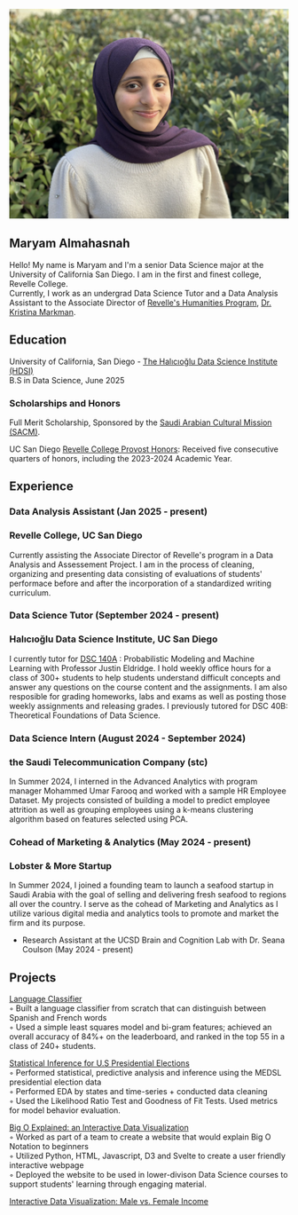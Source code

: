 ![My Picture](me-2025.jpg)

## Maryam Almahasnah  
Hello! My name is Maryam and I'm a senior Data Science major at the University of California San Diego. I am in the first and finest college, Revelle College.  
Currently, I work as an undergrad Data Science Tutor and a Data Analysis Assistant to the Associate Director of [Revelle's Humanities Program](https://revelle.ucsd.edu/humanities/), [Dr. Kristina Markman](https://www.kristinamarkman.com/).

## Education

University of California, San Diego - [The Halıcıoğlu Data Science Institute \(HDSI\)](https://datascience.ucsd.edu/)   
B.S in Data Science, June 2025

### Scholarships and Honors
Full Merit Scholarship, Sponsored by the [Saudi Arabian Cultural Mission \(SACM\)](https://www.sacm.org/).

UC San Diego [Revelle College Provost Honors](https://revelle.ucsd.edu/academics/honors-opportunities/honors-programs.html#Provost-Honors): Received five consecutive quarters of honors, including the 2023-2024 Academic Year.

## Experience

### Data Analysis Assistant                                (Jan 2025 - present)
### Revelle College, UC San Diego  
Currently assisting the Associate Director of Revelle's program in a Data Analysis and Assessement Project. I am in the process of cleaning, organizing and presenting data consisting of evaluations of students' performace before and after the incorporation of a standardized writing curriculum.  


### Data Science Tutor (September 2024 - present)
### Halıcıoğlu Data Science Institute, UC San Diego  
I currently tutor for [DSC 140A](https://dsc140a.com/) : Probabilistic Modeling and Machine Learning with Professor Justin Eldridge. I hold weekly office hours for a class of 300+ students to help students understand difficult concepts and answer any questions on the course content and the assignments. I am also resposible for grading homeworks, labs and exams as well as posting those weekly assignments and releasing grades. I previously tutored for DSC 40B: Theoretical Foundations of Data Science.  

### Data Science Intern (August 2024 - September 2024)
### the Saudi Telecommunication Company (stc)  
In Summer 2024, I interned in the Advanced Analytics with program manager Mohammed Umar Farooq and worked with a sample HR Employee Dataset. My projects consisted of building a model to predict employee attrition as well as grouping employees using a k-means clustering algorithm based on features selected using PCA.  

### Cohead of Marketing & Analytics (May 2024 - present)
### Lobster & More Startup  
In Summer 2024, I joined a founding team to launch a seafood startup in Saudi Arabia with the goal of selling and delivering fresh seafood to regions all over the country. I serve as the cohead of Marketing and Analytics as I utilize various digital media and analytics tools to promote and market the firm and its purpose.  

- Research Assistant at the UCSD Brain and Cognition Lab with Dr. Seana Coulson (May 2024 - present)

## Projects

[Language Classifier](https://github.com/malmahasnah/languageclassifier/tree/main)  
◦ Built a language classifier from scratch that can distinguish between Spanish and French words  
◦ Used a simple least squares model and bi-gram features; achieved an overall accuracy of 84%+ on the leaderboard, and ranked in the top 55 in a class of 240+ students.

[Statistical Inference for U.S Presidential Elections](https://drive.google.com/file/d/1a_mYZfBEWegIAoxEsaN7nwPrcoLW0QKu/view)  
◦ Performed statistical, predictive analysis and inference using the MEDSL presidential election data  
◦ Performed EDA by states and time-series + conducted data cleaning  
◦ Used the Likelihood Ratio Test and Goodness of Fit Tests. Used metrics for model behavior evaluation.

[Big O Explained: an Interactive Data Visualization](https://anmarkova2223.github.io/big-o-scrolly/)  
◦ Worked as part of a team to create a website that would explain Big O Notation to beginners  
◦ Utilized Python, HTML, Javascript, D3 and Svelte to create a user friendly interactive webpage  
◦ Deployed the website to be used in lower-divison Data Science courses to support students' learning through engaging material.

[Interactive Data Visualization: Male vs. Female Income](https://zoeludena.github.io/dsc106-Interactive-Income/)  




